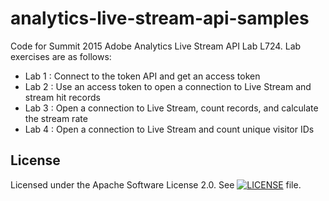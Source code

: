 analytics-live-stream-api-samples
=================

Code for Summit 2015 Adobe Analytics Live Stream API Lab L724. Lab exercises are as follows:

* Lab 1 : Connect to the token API and get an access token
* Lab 2 : Use an access token to open a connection to Live Stream and stream hit records
* Lab 3 : Open a connection to Live Stream, count records, and calculate the stream rate
* Lab 4 : Open a connection to Live Stream and count unique visitor IDs

## License

Licensed under the Apache Software License 2.0. See [![LICENSE](LICENSE)](LICENSE) file.
